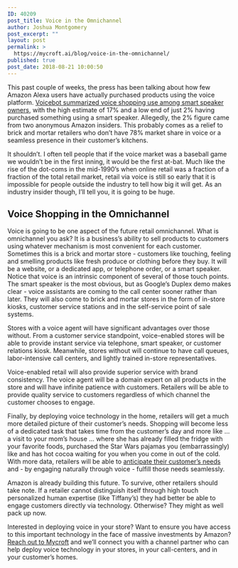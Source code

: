 ```yaml
---
ID: 40209
post_title: Voice in the Omnichannel
author: Joshua Montgomery
post_excerpt: ""
layout: post
permalink: >
  https://mycroft.ai/blog/voice-in-the-omnichannel/
published: true
post_date: 2018-08-21 10:00:50
---
```

<span style="font-weight: 400;">This past couple of weeks, the press has been talking about how few Amazon Alexa users have actually purchased products using the voice platform. </span><a href="https://voicebot.ai/2018/08/06/the-information-says-alexa-struggles-with-voice-commerce-but-passes-50-million-devices-sold-one-of-those-seems-right/" target="_blank" rel="noopener"><span style="font-weight: 400;">Voicebot summarized voice shopping use among smart speaker owners</span></a><span style="font-weight: 400;">, with the high estimate of 17% and a low end of just 2% having purchased something using a smart speaker. Allegedly, the 2% figure came from two anonymous Amazon insiders. This probably comes as a relief to brick and mortar retailers who don’t have 78% market share in voice or a seamless presence in their customer’s kitchens.</span>

<span style="font-weight: 400;">It shouldn’t. I often tell people that if the voice market was a baseball game we wouldn’t be in the first inning, it would be the first at-bat. Much like the rise of the dot-coms in the mid-1990’s when online retail was a fraction of a fraction of the total retail market, retail via voice is still so early that it is impossible for people outside the industry to tell how big it will get. As an industry insider though, I’ll tell you, it is going to be huge.</span>
<h2>Voice Shopping in the Omnichannel</h2>
<span style="font-weight: 400;">Voice is going to be one aspect of the future retail omnichannel. What is omnichannel you ask? It is a business’s ability to sell products to customers using whatever mechanism is most convenient for each customer. Sometimes this is a brick and mortar store - customers like touching, feeling and smelling products like fresh produce or clothing before they buy. It will be a website, or a dedicated app, or telephone order, or a smart speaker. Notice that voice is an intrinsic component of several of those touch points. The smart speaker is the most obvious, but as Google’s Duplex demo makes clear - voice assistants are coming to the call center sooner rather than later. They will also come to brick and mortar stores in the form of in-store kiosks, customer service stations and in the self-service point of sale systems.</span>

<span style="font-weight: 400;">Stores with a voice agent will have significant advantages over those without. From a customer service standpoint, voice-enabled stores will be able to provide instant service via telephone, smart speaker, or customer relations kiosk. Meanwhile, stores without will continue to have call queues, labor-intensive call centers, and lightly trained in-store representatives.</span>

<span style="font-weight: 400;">Voice-enabled retail will also provide superior service with brand consistency. The voice agent will be a domain expert on all products in the store and will have infinite patience with customers. Retailers will be able to provide quality service to customers regardless of which channel the customer chooses to engage.</span>

<span style="font-weight: 400;">Finally, by deploying voice technology in the home, retailers will get a much more detailed picture of their customer’s needs. Shopping will become less of a dedicated task that takes time from the customer’s day and more like ... a visit to your mom’s house … where she has already filled the fridge with your favorite foods, purchased the Star Wars pajamas you (embarrassingly) like and has hot cocoa waiting for you when you come in out of the cold. With more data, retailers will be able to </span><a href="https://voicebot.ai/2018/07/18/new-smart-speaker-owners-using-them-more-for-pre-purchase-product-research/" target="_blank" rel="noopener"><span style="font-weight: 400;">anticipate their customer’s needs</span></a><span style="font-weight: 400;"> and - by engaging naturally through voice - fulfill those needs seamlessly.</span>

<span style="font-weight: 400;">Amazon is already building this future. To survive, other retailers should take note. If a retailer cannot distinguish itself through high touch personalized human expertise (like Tiffany’s) they had better be able to engage customers directly via technology. Otherwise? They might as well pack up now.</span>

<span style="font-weight: 400;">Interested in deploying voice in your store? Want to ensure you have access to this important technology in the face of massive investments by Amazon? <a href="https://mycroft.ai/enterprise/#enterprise-inquiryactivecampaign-form22" target="_blank" rel="noopener">Reach out to Mycroft</a> and we’ll connect you with a channel partner who can help deploy voice technology in your stores, in your call-centers, and in your customer’s homes.</span>